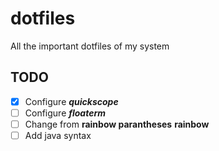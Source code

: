# dotfiles
All the important dotfiles of my system
## TODO
- [x] Configure _**quickscope**_
- [ ] Configure _**floaterm**_
- [ ] Change from __**rainbow parantheses**__ __**rainbow**__
- [ ] Add java syntax 
